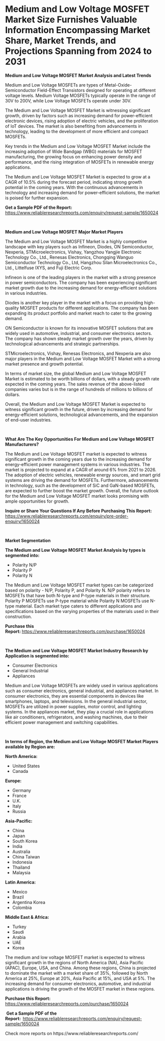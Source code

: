 <p><h1>Medium and Low Voltage MOSFET Market Size Furnishes Valuable Information Encompassing Market Share, Market Trends, and Projections Spanning from 2024 to 2031</h1></p><p><strong>Medium and Low Voltage MOSFET Market Analysis and Latest Trends</strong></p>
<p><p>Medium and Low Voltage MOSFETs are types of Metal-Oxide-Semiconductor Field-Effect Transistors designed for operating at different voltage levels. Medium Voltage MOSFETs typically operate in the range of 30V to 200V, while Low Voltage MOSFETs operate under 30V.</p><p>The Medium and Low Voltage MOSFET Market is witnessing significant growth, driven by factors such as increasing demand for power-efficient electronic devices, rising adoption of electric vehicles, and the proliferation of IoT devices. The market is also benefiting from advancements in technology, leading to the development of more efficient and compact MOSFETs.</p><p>Key trends in the Medium and Low Voltage MOSFET Market include the increasing adoption of Wide Bandgap (WBG) materials for MOSFET manufacturing, the growing focus on enhancing power density and performance, and the rising integration of MOSFETs in renewable energy applications.</p><p>The Medium and Low Voltage MOSFET Market is expected to grow at a CAGR of 10.5% during the forecast period, indicating strong growth potential in the coming years. With the continuous advancements in technology and increasing demand for power-efficient solutions, the market is poised for further expansion.</p></p>
<p><strong>Get a Sample PDF of the Report:&nbsp;</strong> <a href="https://www.reliableresearchreports.com/enquiry/request-sample/1650024">https://www.reliableresearchreports.com/enquiry/request-sample/1650024</a></p>
<p>&nbsp;</p>
<p><strong>Medium and Low Voltage MOSFET Major Market Players</strong></p>
<p><p>The Medium and Low Voltage MOSFET Market is a highly competitive landscape with key players such as Infineon, Diodes, ON Semiconductor, Nexperia, STMicroelectronics, Vishay, Yangzhou Yangjie Electronic Technology Co., Ltd., Renesas Electronics, Chongqing Wanguo Semiconductor Technology Co., Ltd, Hangzhou Silan Microelectronics Co., Ltd., Littelfuse IXYS, and Fuji Electric Corp.</p><p>Infineon is one of the leading players in the market with a strong presence in power semiconductors. The company has been experiencing significant market growth due to the increasing demand for energy-efficient solutions in various industries.</p><p>Diodes is another key player in the market with a focus on providing high-quality MOSFET products for different applications. The company has been expanding its product portfolio and market reach to cater to the growing demand.</p><p>ON Semiconductor is known for its innovative MOSFET solutions that are widely used in automotive, industrial, and consumer electronics sectors. The company has shown steady market growth over the years, driven by technological advancements and strategic partnerships.</p><p>STMicroelectronics, Vishay, Renesas Electronics, and Nexperia are also major players in the Medium and Low Voltage MOSFET Market with a strong market presence and growth potential.</p><p>In terms of market size, the global Medium and Low Voltage MOSFET Market is estimated to be worth billions of dollars, with a steady growth rate expected in the coming years. The sales revenue of the above-listed companies varies but is in the range of hundreds of millions to billions of dollars.</p><p>Overall, the Medium and Low Voltage MOSFET Market is expected to witness significant growth in the future, driven by increasing demand for energy-efficient solutions, technological advancements, and the expansion of end-user industries.</p></p>
<p>&nbsp;</p>
<p><strong>What Are The Key Opportunities For Medium and Low Voltage MOSFET Manufacturers?</strong></p>
<p><p>The Medium and Low Voltage MOSFET market is expected to witness significant growth in the coming years due to the increasing demand for energy-efficient power management systems in various industries. The market is projected to expand at a CAGR of around 6% from 2021 to 2026. The adoption of electric vehicles, renewable energy sources, and smart grid systems are driving the demand for MOSFETs. Furthermore, advancements in technology, such as the development of SiC and GaN-based MOSFETs, are expected to further boost the market growth. Overall, the future outlook for the Medium and Low Voltage MOSFET market looks promising with ample opportunities for growth.</p></p>
<p><strong>Inquire or Share Your Questions If Any Before Purchasing This Report:</strong> <a href="https://www.reliableresearchreports.com/enquiry/pre-order-enquiry/1650024">https://www.reliableresearchreports.com/enquiry/pre-order-enquiry/1650024</a></p>
<p>&nbsp;</p>
<p><strong>Market Segmentation</strong></p>
<p><strong>The Medium and Low Voltage MOSFET Market Analysis by types is segmented into:</strong></p>
<p><ul><li>Polarity N/P</li><li>Polarity P</li><li>Polarity N</li></ul></p>
<p><p>The Medium and Low Voltage MOSFET market types can be categorized based on polarity - N/P, Polarity P, and Polarity N. N/P polarity refers to MOSFETs that have both N-type and P-type materials in their structure. Polarity P MOSFETs use P-type material while Polarity N MOSFETs use N-type material. Each market type caters to different applications and specifications based on the varying properties of the materials used in their construction.</p></p>
<p><strong>Purchase this Report:&nbsp;</strong><a href="https://www.reliableresearchreports.com/purchase/1650024">https://www.reliableresearchreports.com/purchase/1650024</a></p>
<p>&nbsp;</p>
<p><strong>The Medium and Low Voltage MOSFET Market Industry Research by Application is segmented into:</strong></p>
<p><ul><li>Consumer Electronics</li><li>General Industrial</li><li>Appliances</li></ul></p>
<p><p>Medium and Low Voltage MOSFETs are widely used in various applications such as consumer electronics, general industrial, and appliances market. In consumer electronics, they are essential components in devices like smartphones, laptops, and televisions. In the general industrial sector, MOSFETs are utilized in power supplies, motor control, and lighting systems. In the appliances market, they play a crucial role in applications like air conditioners, refrigerators, and washing machines, due to their efficient power management and switching capabilities.</p></p>
<p>&nbsp;</p>
<p><strong>In terms of Region, the Medium and Low Voltage MOSFET Market Players available by Region are:</strong></p>
<p>
    <p> <strong> North America: </strong>
        <ul>
            <li>United States</li>
            <li>Canada</li>
        </ul>
        </p> 
    <p> <strong> Europe: </strong>
        <ul>
            <li>Germany</li>
            <li>France</li>
            <li>U.K.</li>
            <li>Italy</li>
            <li>Russia</li>
        </ul>
        </p> 
    <p> <strong> Asia-Pacific: </strong>
        <ul>
            <li>China</li>
            <li>Japan</li>
            <li>South Korea</li>
            <li>India</li>
            <li>Australia</li>
            <li>China Taiwan</li>
            <li>Indonesia</li>
            <li>Thailand</li>
            <li>Malaysia</li>
        </ul>
        </p> 
    <p> <strong> Latin America: </strong>
        <ul>
            <li>Mexico</li>
            <li>Brazil</li>
            <li>Argentina Korea</li>
            <li>Colombia</li>
        </ul>
        </p> 
    <p> <strong> Middle East & Africa: </strong>
        <ul>
            <li>Turkey</li>
            <li>Saudi</li>
            <li>Arabia</li>
            <li>UAE</li>
            <li>Korea</li>
        </ul>
    </p>
    </p>
<p><p>The medium and low voltage MOSFET market is expected to witness significant growth in the regions of North America (NA), Asia Pacific (APAC), Europe, USA, and China. Among these regions, China is projected to dominate the market with a market share of 35%, followed by North America at 25%, Europe at 20%, Asia Pacific at 15%, and USA at 5%. The increasing demand for consumer electronics, automotive, and industrial applications is driving the growth of the MOSFET market in these regions.</p></p>
<p><strong>Purchase this Report: </strong><a href="https://www.reliableresearchreports.com/purchase/1650024">https://www.reliableresearchreports.com/purchase/1650024</a></p>
<p>&nbsp;<strong>Get a Sample PDF of the Report:&nbsp;&nbsp;</strong><a href="https://www.reliableresearchreports.com/enquiry/request-sample/1650024">https://www.reliableresearchreports.com/enquiry/request-sample/1650024</a></p>
<p><strong></strong></p>
<p>Check more reports on https://www.reliableresearchreports.com/</p>